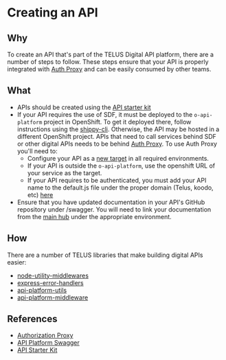 # Creating an API

## Why

To create an API that's part of the TELUS Digital API platform, there are a number of steps to follow. These steps ensure that your API is properly integrated with [Auth Proxy](authorization-proxy.md) and can be easily consumed by other teams.

## What

*   APIs should be created using the [API starter kit](https://github.com/telus/api-starter-kit)
*   If your API requires the use of SDF, it must be deployed to the `o-api-platform` project in OpenShift. To get it deployed there, follow instructions using the [shippy-cli](https://github.com/telus/shippy-cli). Otherwise, the API may be hosted in a different OpenShift project.
APIs that need to call services behind SDF or other digital APIs needs to be behind [Auth Proxy](authorization-proxy.md). To use Auth Proxy you'll need to:
    -   Configure your API as a [new target](https://github.com/telus/authorization-proxy/tree/master/src/config/application-wide) in all required environments.
    -   If your API is outside the `o-api-platform`, use the openshift URL of your service as the target.
    -   If your API requires to be authenticated, you must add your API name to the default.js file under the proper domain (Telus, koodo, etc) [here](https://github.com/telus/authorization-proxy/blob/master/src/config/request-context)
*   Ensure that you have updated documentation in your API's GitHub repository under /swagger.
You will need to link your documentation from the [main hub](https://github.com/telus/api-platform-docs/tree/master/src/config) under the appropriate environment.

## How

There are a number of TELUS libraries that make building digital APIs easier:
*   [node-utility-middlewares](https://github.com/telus/node-utility-middlewares)
*   [express-error-handlers](https://github.com/telus/express-error-handlers)
*   [api-platform-utils](https://github.com/telus/api-platform-utils)
*   [api-platform-middleware](https://github.com/telus/api-platform-middleware)


## References

-   [Authorization Proxy](authorization-proxy.md)
-   [API Platform Swagger](https://www.telus.com/api-platform/home/)
-   [API Starter Kit](https://github.com/telus/api-starter-kit)
